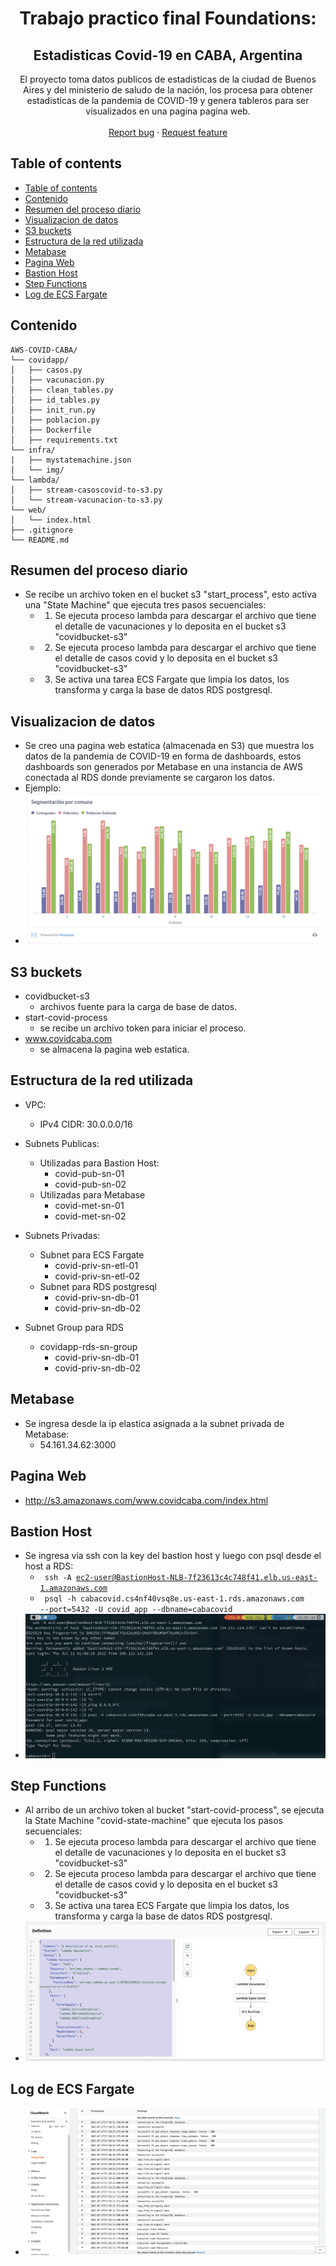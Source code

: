 <p align="center"> 
    <h1 align="center">Trabajo practico final Foundations:</h1>
    
<p align="center">
        <h2 align="center">Estadisticas Covid-19 en CABA, Argentina</h2>
</p>
    
  <p align="center">
    El proyecto toma datos publicos de estadisticas de la ciudad de Buenos Aires y del ministerio de saludo de la nación, los procesa para obtener estadisticas de la pandemia de COVID-19 y genera tableros para ser visualizados en una pagina pagina web.
    <br>
    <br>
    <a href="https://reponame/issues/new?template=bug.md">Report bug</a>
    ·
    <a href="https://reponame/issues/new?template=feature.md&labels=feature">Request feature</a>
  </p>
</p>


## Table of contents
- [Table of contents](#table-of-contents)
- [Contenido](#contenido)
- [Resumen del proceso diario](#resumen-del-proceso-diario)
- [Visualizacion de datos](#visualizacion-de-datos)
- [S3 buckets](#s3-buckets)
- [Estructura de la red utilizada](#estructura-de-la-red-utilizada)
- [Metabase](#metabase)
- [Pagina Web](#pagina-web)
- [Bastion Host](#bastion-host)
- [Step Functions](#step-functions)
- [Log de ECS Fargate](#log-de-ecs-fargate)
## Contenido

```text
AWS-COVID-CABA/
└── covidapp/
│   ├── casos.py
│   ├── vacunacion.py
│   ├── clean_tables.py
│   ├── id_tables.py
│   ├── init_run.py
│   ├── poblacion.py
│   ├── Dockerfile
│   ├── requirements.txt
└── infra/
|   ├── mystatemachine.json
│   └── img/
└── lambda/
│   ├── stream-casoscovid-to-s3.py
│   └── stream-vacunacion-to-s3.py
└── web/
│   └── index.html
├── .gitignore
└── README.md
``` 
## Resumen del proceso diario
- Se recibe un archivo token en el bucket s3 "start_process", esto activa una "State Machine" que ejecuta tres pasos secuenciales:
    - 1. Se ejecuta proceso lambda para descargar el archivo que tiene el detalle de vacunaciones y lo deposita en el bucket s3 "covidbucket-s3"
    - 2. Se ejecuta proceso lambda para descargar el archivo que tiene el detalle de casos covid y lo deposita en el bucket s3 "covidbucket-s3"
    - 3. Se activa una tarea ECS Fargate que limpia los datos, los transforma y carga la base de datos RDS postgresql.

## Visualizacion de datos
- Se creo una pagina web estatica (almacenada en S3) que muestra los datos de la pandemia de COVID-19 en forma de dashboards, estos dashboards son generados por Metabase en una instancia de AWS conectada al RDS donde previamente se cargaron los datos.
- Ejemplo:
- ![Visual](/infra/img/visual.png)

## S3 buckets
-  covidbucket-s3
   -  archivos fuente para la carga de base de datos.
-  start-covid-process
   -  se recibe un archivo token para iniciar el proceso.
-  www.covidcaba.com 
   -  se almacena la pagina web estatica.

## Estructura de la red utilizada
- VPC: 
  - IPv4 CIDR: 30.0.0.0/16

- Subnets Publicas: 
  - Utilizadas para Bastion Host:
    - covid-pub-sn-01
    - covid-pub-sn-02
  - Utilizadas para Metabase
    - covid-met-sn-01
    - covid-met-sn-02

- Subnets Privadas:
  - Subnet para ECS Fargate
    - covid-priv-sn-etl-01
    - covid-priv-sn-etl-02
  - Subnet para RDS postgresql
    - covid-priv-sn-db-01
    - covid-priv-sn-db-02

- Subnet Group para RDS
  - covidapp-rds-sn-group
    - covid-priv-sn-db-01
    - covid-priv-sn-db-02

## Metabase
 - Se ingresa desde la ip elastica asignada a la subnet privada de Metabase:
      - 54.161.34.62:3000

## Pagina Web
 - http://s3.amazonaws.com/www.covidcaba.com/index.html

## Bastion Host
 - Se ingresa via ssh con la key del bastion host y luego con psql desde el host a RDS:
   - <code> ssh -A ec2-user@BastionHost-NLB-7f23613c4c748f41.elb.us-east-1.amazonaws.com </code>
   - <code> psql -h cabacovid.cs4nf40vsq8e.us-east-1.rds.amazonaws.com --port=5432 -U covid_app --dbname=cabacovid </code>
- ![Visual](/infra/img/bastion.png)

## Step Functions
- Al arribo de un archivo token al bucket "start-covid-process", se ejecuta la State Machine "covid-state-machine" que ejecuta los pasos secuenciales:
    - 1. Se ejecuta proceso lambda para descargar el archivo que tiene el detalle de vacunaciones y lo deposita en el bucket s3 "covidbucket-s3"
    - 2. Se ejecuta proceso lambda para descargar el archivo que tiene el detalle de casos covid y lo deposita en el bucket s3 "covidbucket-s3"
    - 3. Se activa una tarea ECS Fargate que limpia los datos, los transforma y carga la base de datos RDS postgresql.
- ![Visual](/infra/img/steps.png)

## Log de ECS Fargate
- ![logs](/infra/img/logs.png)
